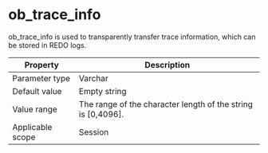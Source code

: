 ob_trace_info
==================================
<!-- # docslug#/oceanbase-database/oceanbase-database/V4.0.0/ob_trace_info-1-2-3 -->
ob_trace_info is used to transparently transfer trace information, which can be stored in REDO logs.


| **Property** | **Description** |
|--------|-------------------|
| Parameter type | Varchar |
| Default value | Empty string |
| Value range | The range of the character length of the string is [0,4096]. |
| Applicable scope | Session |



